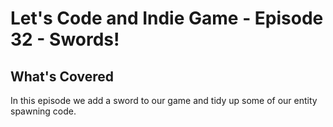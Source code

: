 # Let's Code and Indie Game - Episode 32 - Swords!

##  What's Covered

In this episode we add a sword to our game and tidy up some of our entity spawning code.
